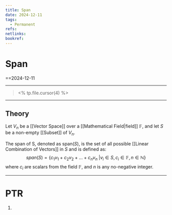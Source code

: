 ```yaml
---
title: Span
date: 2024-12-11
tags:
  - Permanent
refs: 
netlinks: 
bookref:
---
```

# Span
==2024-12-11

---
> <% tp.file.cursor(4) %>

---
## Theory
Let $V_{n}$ be a [[Vector Space]] over a [[Mathematical Field|field]] $\mathbb{F}$, and let
$S$ be a non-empty [[Subset]] of $V_{n}$.

The span of S, denoted as span$(S)$, is the set of all possible [[Linear Combination of Vectors]] in $S$ and is defined as:
$$
span(S) = \{
c_{1}v_{1}+c_{2}v_{2}+\dots+c_{n}v_{n}
\text{ }|v_{i}\in S, c_{i}\in \mathbb{F}, n\in \mathbb{N}
\}
$$
where $c_{i}$ are scalars from the field $\mathbb{F}$, and $n$ is any no-negative integer.

---
# PTR

1. 